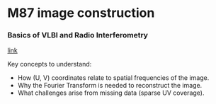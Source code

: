 # M87 image construction

### Basics of VLBI and Radio Interferometry
[link](https://eventhorizontelescope.org/science)

Key concepts to understand:
* How (U, V) coordinates relate to spatial frequencies of the image.
* Why the Fourier Transform is needed to reconstruct the image.
* What challenges arise from missing data (sparse UV coverage).